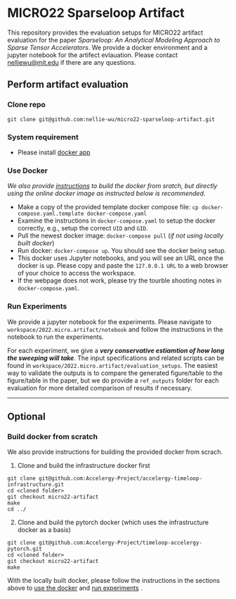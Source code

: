 # MICRO22 Sparseloop Artifact

This repository provides the evaluation setups for MICRO22 artifact evaluation for the paper *Sparseloop: An Analytical Modeling Approach to Sparse Tensor Accelerators*. We provide a docker environment and a jupyter notebook for the artifect evlauation. Please contact nelliewu@mit.edu if there are any questions.

## Perform artifact evaluation

### Clone repo

```
git clone git@github.com:nellie-wu/micro22-sparseloop-artifact.git
```

### System requirement
- Please install [docker app](https://www.docker.com/products/docker-desktop/)

### Use Docker

*We also provide [instructions](#build-docker-from-scratch) to build the docker from sratch, but directly using the online docker image as instructed below is recommended.*

- Make a copy of the provided template docker compose file: `cp docker-compose.yaml.template docker-compose.yaml`
- Examine the instructions in `docker-compose.yaml` to setup the docker correctly, e.g., setup the correct `UID` and `GID`.
- Pull the newest docker image: `docker-compose pull` (*if not using locally built docker*)
- Run docker: `docker-compose up`. You should see the docker being setup.
- This docker uses Jupyter notebooks, and you will see an URL once the docker is up. Please copy and paste the `127.0.0.1 URL`
to a web browser of your choice to access the workspace. 
- If the webpage does not work, please try the tourble shooting notes in `docker-compose.yaml`.

### Run Experiments

We provide a jupyter notebook for the experiments.  Please navigate to `workspace/2022.micro.artifact/notebook` and follow the instructions in the notebook to run the experiments. 

For each experiment, we give a ***very conservative estiamtion of how long the sweeping will take***. The input specifications and related scripts can be found in `workspace/2022.micro.artifact/evaluation_setups`. The easiest way to validate the outputs is to compare the generated figure/table to the figure/table in the paper, but we do provide a `ref_outputs` folder for each evaluation for more detailed comparison of results if necessary.

--------------------------------------
## Optional
### Build docker from scratch

We also provide instructions for building the provided docker from scrach. 

1) Clone and build the infrastructure docker first

```
git clone git@github.com:Accelergy-Project/accelergy-timeloop-infrastructure.git
cd <cloned folder>
git checkout micro22-artifact
make
cd ../
```

2) Clone and build the pytorch docker (which uses the infrastructure docker as a basis)
```
git clone git@github.com:Accelergy-Project/timeloop-accelergy-pytorch.git
cd <cloned folder>
git checkout micro22-artifact
make
```

With the locally built docker, please follow the instructions in the sections above to [use the docker](#using-docker) and [run experiments](#running-experiments) .
